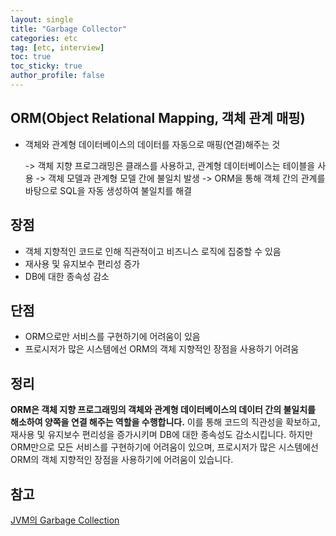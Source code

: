 ```yaml
---
layout: single
title: "Garbage Collector"
categories: etc
tag: [etc, interview]
toc: true
toc_sticky: true
author_profile: false
---
```

## ORM(Object Relational Mapping, 객체 관계 매핑)

* 객체와 관계형 데이터베이스의 데이터를 자동으로 매핑(연결)해주는 것

  \-> 객체 지향 프로그래밍은 클래스를 사용하고, 관계형 데이터베이스는 테이블을 사용
  \-> 객체 모델과 관계형 모델 간에 불일치 발생
  \-> ORM을 통해 객체 간의 관계를 바탕으로 SQL을 자동 생성하여 불일치를 해결

  

## 장점

* 객체 지향적인 코드로 인해 직관적이고 비즈니스 로직에 집중할 수 있음
* 재사용 및 유지보수 편리성 증가
* DB에 대한 종속성 감소



## 단점

* ORM으로만 서비스를 구현하기에 어려움이 있음
* 프로시저가 많은 시스템에선 ORM의 객체 지향적인 장점을 사용하기 어려움



## 정리

**ORM은 객체 지향 프로그래밍의 객체와 관계형 데이터베이스의 데이터 간의 불일치를 해소하여 양쪽을 연결 해주는 역할을 수행합니다.** 이를 통해 코드의 직관성을 확보하고, 재사용 및 유지보수 편리성을 증가시키며 DB에 대한 종속성도 감소시킵니다. 하지만 ORM만으로 모든 서비스를 구현하기에 어려움이 있으며, 프로시저가 많은 시스템에선 ORM의 객체 지향적인 장점을 사용하기에 어려움이 있습니다.



## 참고

<a href="https://www.holaxprogramming.com/2013/07/20/java-jvm-gc/" target="_blank">JVM의 Garbage Collection</a>

